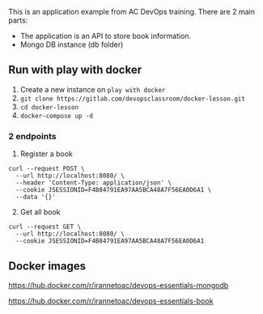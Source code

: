 This is an application example from AC DevOps training. There are 2 main parts:

* The application is an API to store book information.
* Mongo DB instance (db folder)

## Run with play with docker

1. Create a new instance on `play with docker`
2. `git clone https://gitlab.com/devopsclassroom/docker-lesson.git`
3. `cd docker-lesson`
4. `docker-compose up -d`

### 2 endpoints

1. Register a book

```
curl --request POST \
  --url http://localhost:8080/ \
  --header 'Content-Type: application/json' \
  --cookie JSESSIONID=F4B84791EA97AA5BCA48A7F56EA0D6A1 \
  --data '{}'
```

2. Get all book

```
curl --request GET \
  --url http://localhost:8080/ \
  --cookie JSESSIONID=F4B84791EA97AA5BCA48A7F56EA0D6A1
```

## Docker images

https://hub.docker.com/r/irannetoac/devops-essentials-mongodb

https://hub.docker.com/r/irannetoac/devops-essentials-book



